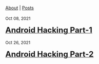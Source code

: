 <a href="https://github.com/vinagrsec">About</a> | <a href="https://vinagrsec.github.io">Posts</a>
<br>
<br>
<font size="-1">Oct 08, 2021</font>

<a href="https://vinagrsec.github.io/android-hacking-part-1"><font size="+2"><b>Android Hacking Part-1</b></font></a>
<br>
<br>
<font size="-1">Oct 26, 2021</font>

<a href="https://vinagrsec.github.io/android-hacking-part-2"><font size="+2"><b>Android Hacking Part-2</b></font></a>
